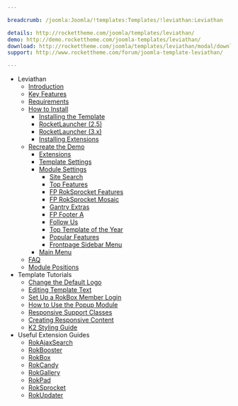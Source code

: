```yaml
---

breadcrumb: /joomla:Joomla/!templates:Templates/!leviathan:Leviathan

details: http://rockettheme.com/joomla/templates/leviathan/
demo: http://demo.rockettheme.com/joomla-templates/leviathan/
download: http://rockettheme.com/joomla/templates/leviathan/modal/downloads
support: http://www.rockettheme.com/forum/joomla-template-leviathan/

---
```


* Leviathan
    * [Introduction]()
    * [Key Features](INDEX.md#key-features)
    * [Requirements](INDEX.md#requirements)
    * [How to Install](../../platform/templates.md#how-to-install)
        * [Installing the Template](../../platform/templates.md#how-to-install-a-joomla-template)
        * [RocketLauncher (2.5)](../../platform/install_joomla_25.md)
        * [RocketLauncher (3.x)](../../platform/install_joomla_3x.md)
        * [Installing Extensions](../../platform/extensions.md#how-to-install-an-extension)
    * [Recreate the Demo](demo.md)
        * [Extensions](demo.md#recommended-extensions)
        * [Template Settings](demo_override.md)
        * [Module Settings](demo.md#module-settings)
            * [Site Search](demo_module_1.md)
            * [Top Features](demo_module_2.md)
            * [FP RokSprocket Features](demo_module_3.md)
            * [FP RokSprocket Mosaic](demo_module_4.md)
            * [Gantry Extras](demo_module_5.md)
            * [FP Footer A](demo_module_6.md)
            * [Follow Us](demo_module_7.md)
            * [Top Template of the Year](demo_module_8.md)
            * [Popular Features](demo_module_9.md)
            * [Frontpage Sidebar Menu](demo_module_10.md)
        * [Main Menu](demo.md#menu-settings)
    * [FAQ](faq.md)
    * [Module Positions](positions.md)
* Template Tutorials
    * [Change the Default Logo](../../basic/how_to_edit_the_logo.md)
    * [Editing Template Text](../../basic/how_to_edit_template_text.md)
    * [Set Up a RokBox Member Login](../../basic/how_to_set_up_a_rokbox_member_login.md)
    * [How to Use the Popup Module](../../basic/how_to_use_popup_module.md)
    * [Responsive Support Classes](../../basic/responsive_support_classes.md)
    * [Creating Responsive Content](../../basic/creating_responsive_content.md)
    * [K2 Styling Guide](../../basic/k2_styling_guide.md)
* Useful Extension Guides
    * [RokAjaxSearch](../../extensions/rokajaxsearch/)
    * [RokBooster](../../extensions/rokbooster/)
    * [RokBox](../../extensions/rokbox/)
    * [RokCandy](../../extensions/rokcandy)
    * [RokGallery](../../extensions/rokgallery/)
    * [RokPad](../../extensions/rokpad/)
    * [RokSprocket](../../extensions/roksprocket/)
    * [RokUpdater](../../extensions/rokupdater/)